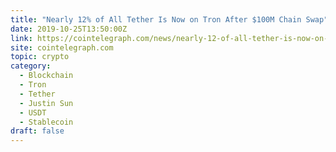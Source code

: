 ```yaml
---
title: "Nearly 12% of All Tether Is Now on Tron After $100M Chain Swap"
date: 2019-10-25T13:50:00Z
link: https://cointelegraph.com/news/nearly-12-of-all-tether-is-now-on-tron-after-100m-chain-swap?utm_medium=RSS&utm_source=hune
site: cointelegraph.com
topic: crypto
category:
  - Blockchain
  - Tron
  - Tether
  - Justin Sun
  - USDT
  - Stablecoin
draft: false
---
```

